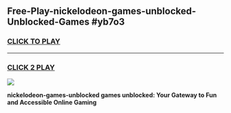 
## Free-Play-nickelodeon-games-unblocked-Unblocked-Games #yb7o3
<h3>
<a href="https://news.freeplayer.one?title=nickelodeon-games-unblocked&ref=8M">CLICK TO PLAY</a></h3>
<hr>

<h3>
<a href="https://news.freeplayer.one?title=nickelodeon-games-unblocked&ref=8M">CLICK 2 PLAY</a>
  
</h3>

<a href="https://news.freeplayer.one?title=nickelodeon-games-unblocked&ref=8M"><img src="https://clearcache.store/games.png"></a>


**nickelodeon-games-unblocked games unblocked: Your Gateway to Fun and Accessible Online Gaming**
